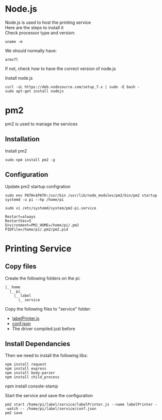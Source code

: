 # Node.js
Node.js is used to host the printing service  
Here are the steps to install it  
Check processor type and version:

    uname -m

We should normally have:

    armv7l

If not, check how to have the correct version of node.js

Install node.js

	curl -sL https://deb.nodesource.com/setup_7.x | sudo -E bash -
	sudo apt-get install nodejs


# pm2
pm2 is used to manage the services
## Installation
Install pm2

	sudo npm install pm2 -g


## Configuration
Update pm2 startup configration

    sudo env PATH=$PATH:/usr/bin /usr/lib/node_modules/pm2/bin/pm2 startup systemd -u pi --hp /home/pi

    sudo vi /etc/systemd/system/pm2-pi.service

    Restart=always
    RestartSec=5
    Environment=PM2_HOME=/home/pi/.pm2
    PIDFile=/home/pi/.pm2/pm2.pid

# Printing Service
## Copy files
Create the following folders on the pi:

    |_ home
      |_ pi
        |_ label
          |_ service


Copy the following files to "service" folder:  
- [labelPrinter.js](src/labelPrinter.js)
- [conf.json](src/conf.json)
- The driver compiled just before

## Install Dependancies
Then we need to install the following libs:

	npm install request
	npm install express
	npm install body-parser
	npm install child_process
  npm install console-stamp


Start the service and save the configuration

    pm2 start /home/pi/label/service/labelPrinter.js --name labelPrinter --watch -- /home/pi/label/service/conf.json
    pm2 save
